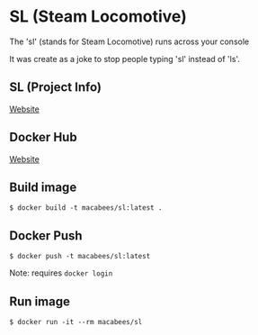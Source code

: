 # SL (Steam Locomotive)
The 'sl' (stands for Steam Locomotive) runs across your console 

It was create as a joke to stop people typing 'sl' instead of 'ls'.

## SL (Project Info)
[Website](https://github.com/mtoyoda/sl)

## Docker Hub
[Website](https://hub.docker.com/r/macabees/sl/)

## Build image
`$ docker build -t macabees/sl:latest .`

## Docker Push
`$ docker push -t macabees/sl:latest`

Note: requires `docker login`

## Run image
`$ docker run -it --rm macabees/sl`
